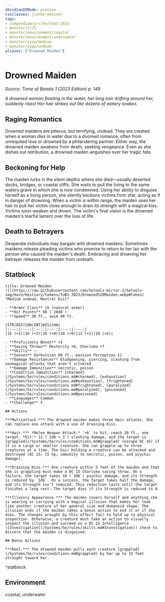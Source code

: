 ```yaml
---
obsidianUIMode: preview
cssclasses: json5e-monster
tags:
- compendium/src/5e/tob1-2023
- monster/cr/5
- monster/environment/coastal
- monster/environment/underwater
- monster/size/medium
- monster/type/undead
aliases: ["Drowned Maiden"]
---
```

# Drowned Maiden
*Source: Tome of Beasts 1 (2023 Edition) p. 149*  

*A drowned woman floating in the water, her long hair drifting around her, suddenly rises! Her hair strikes out like dozens of watery snakes.*

## Raging Romantics

Drowned maidens are piteous, but terrifying, undead. They are created when a woman dies in water due to a doomed romance, often from unrequited love or drowned by a philandering partner. Either way, the drowned maiden awakens from death, seeking vengeance. Even as she dishes out retribution, a drowned maiden anguishes over her tragic fate.

## Beckoning for Help

The maiden lurks in the silent depths where she died—usually deserted docks, bridges, or coastal cliffs. She waits to pull the living to the same watery grave in which she is now condemned. Using her ability to disguise herself as a living person, she silently beckons victims from afar, acting as if in danger of drowning. When a victim is within range, the maiden uses her hair to pull her victim close enough to drain its strength with a magical kiss. Victims soon weaken and drown. The victim's final vision is the drowned maiden's tearful lament over the loss of life.

## Death to Betrayers

Desperate individuals may bargain with drowned maidens. Sometimes maidens release pleading victims who promise to return to her lair with the person who caused the maiden's death. Embracing and drowning her betrayer releases the maiden from undeath.

## Statblock

```ad-statblock
title: Drowned Maiden
![](https://raw.githubusercontent.com/5etools-mirror-2/5etools-img/main/bestiary/tokens/ToB1-2023/Drowned%20Maiden.webp#token)
*Medium undead, Neutral Evil*

- **Armor Class** 15 (natural armor)
- **Hit Points** 90 (`20d8`)
- **Speed** 30 ft., swim 40 ft.

|STR|DEX|CON|INT|WIS|CHA|
|:---:|:---:|:---:|:---:|:---:|:---:|
|15 (+2)|16 (+3)|10 (+0)|10 (+0)|12 (+1)|18 (+4)|

- **Proficiency Bonus** +3
- **Saving Throws** Dexterity +6, Charisma +7
- **Skills** ⏤
- **Senses** darkvision 60 ft., passive Perception 11
- **Damage Resistances** bludgeoning, piercing, slashing from nonmagical attacks that aren't silvered
- **Damage Immunities** necrotic, poison
- **Condition Immunities** [charmed](/Systems/5e/rules/conditions.md#charmed), [exhaustion](/Systems/5e/rules/conditions.md#exhaustion), [frightened](/Systems/5e/rules/conditions.md#frightened), [paralyzed](/Systems/5e/rules/conditions.md#paralyzed), [poisoned](/Systems/5e/rules/conditions.md#poisoned)
- **Languages** Common
- **Challenge** 5

## Actions

***Multiattack.*** The drowned maiden makes three Hair attacks. She can replace one attack with a use of Draining Kiss.

***Hair.*** *Melee Weapon Attack:* `+6` to hit, reach 20 ft., one target. *Hit:* 12 (`2d8 + 3`) slashing damage, and the target is [grappled](/Systems/5e/rules/conditions.md#grappled) (escape DC 16) if it is a Large or smaller creature. She can grapple up to three creatures at a time. The hair holding a creature can be attacked and destroyed (AC 15; 15 hp; immunity to necrotic, poison, and psychic damage).

***Draining Kiss.*** One creature within 5 feet of the maiden and that she is grappling must make a DC 15 Charisma saving throw. On a failure, the target takes 10 (`3d6`) psychic damage, and its Strength is reduced by `1d6`. On a success, the target takes half the damage, and its Strength isn't reduced. This reduction lasts until the target finishes a long rest. The target dies if its Strength is reduced to 0.

***Illusory Appearance.*** The maiden covers herself and anything she is wearing or carrying with a magical illusion that makes her look like another creature of her general size and Humanoid shape. The illusion ends if the maiden takes a bonus action to end it or if she dies. The changes wrought by this effect fail to hold up to physical inspection. Otherwise, a creature must take an action to visually inspect the illusion and succeed on a DC 15 Intelligence ([Investigation](/Systems/5e/rules/skills.md#Investigation)) check to discern that the maiden is disguised.

## Bonus Actions

***Reel.*** The drowned maiden pulls each creature [grappled](/Systems/5e/rules/conditions.md#grappled) by her up to 15 feet straight toward her.
```
^statblock

## Environment

coastal, underwater